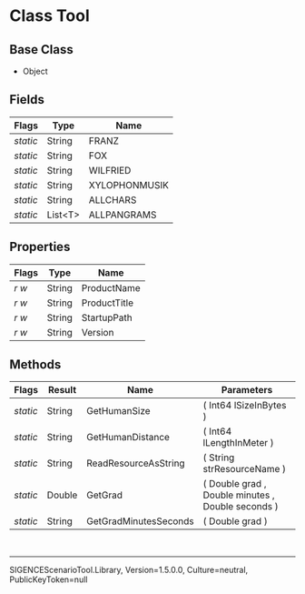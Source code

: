 # Class Tool
## Base Class
- Object
## Fields
Flags|Type|Name
-|-|-
*static*|String|FRANZ
*static*|String|FOX
*static*|String|WILFRIED
*static*|String|XYLOPHONMUSIK
*static*|String|ALLCHARS
*static*|List&lt;T&gt;|ALLPANGRAMS
## Properties
Flags|Type|Name
-|-|-
*r* *w*|String|ProductName
*r* *w*|String|ProductTitle
*r* *w*|String|StartupPath
*r* *w*|String|Version
## Methods
Flags|Result|Name|Parameters
-|-|-|-
*static*|String|GetHumanSize|( Int64 lSizeInBytes )
*static*|String|GetHumanDistance|( Int64 lLengthInMeter )
*static*|String|ReadResourceAsString|( String strResourceName )
*static*|Double|GetGrad|( Double grad , Double minutes , Double seconds )
*static*|String|GetGradMinutesSeconds|( Double grad )

<br /><hr />
SIGENCEScenarioTool.Library, Version=1.5.0.0, Culture=neutral, PublicKeyToken=null
